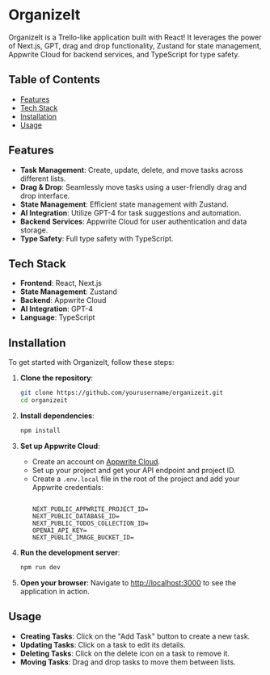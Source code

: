 # OrganizeIt

OrganizeIt is a Trello-like application built with React! It leverages the power of Next.js, GPT, drag and drop functionality, Zustand for state management, Appwrite Cloud for backend services, and TypeScript for type safety.

## Table of Contents

- [Features](#features)
- [Tech Stack](#tech-stack)
- [Installation](#installation)
- [Usage](#usage)

## Features

- **Task Management**: Create, update, delete, and move tasks across different lists.
- **Drag & Drop**: Seamlessly move tasks using a user-friendly drag and drop interface.
- **State Management**: Efficient state management with Zustand.
- **AI Integration**: Utilize GPT-4 for task suggestions and automation.
- **Backend Services**: Appwrite Cloud for user authentication and data storage.
- **Type Safety**: Full type safety with TypeScript.

## Tech Stack

- **Frontend**: React, Next.js
- **State Management**: Zustand
- **Backend**: Appwrite Cloud
- **AI Integration**: GPT-4
- **Language**: TypeScript

## Installation

To get started with OrganizeIt, follow these steps:

1. **Clone the repository**:
    ```bash
    git clone https://github.com/yourusername/organizeit.git
    cd organizeit
    ```

2. **Install dependencies**:
    ```bash
    npm install
    ```

3. **Set up Appwrite Cloud**:
    - Create an account on [Appwrite Cloud](https://appwrite.io).
    - Set up your project and get your API endpoint and project ID.
    - Create a `.env.local` file in the root of the project and add your Appwrite credentials:
      ```

      NEXT_PUBLIC_APPWRITE_PROJECT_ID=
      NEXT_PUBLIC_DATABASE_ID=
      NEXT_PUBLIC_TODOS_COLLECTION_ID=
      OPENAI_API_KEY=
      NEXT_PUBLIC_IMAGE_BUCKET_ID=
      ```

4. **Run the development server**:
    ```bash
    npm run dev
    ```

5. **Open your browser**:
    Navigate to [http://localhost:3000](http://localhost:3000) to see the application in action.

## Usage

- **Creating Tasks**: Click on the "Add Task" button to create a new task.
- **Updating Tasks**: Click on a task to edit its details.
- **Deleting Tasks**: Click on the delete icon on a task to remove it.
- **Moving Tasks**: Drag and drop tasks to move them between lists.
